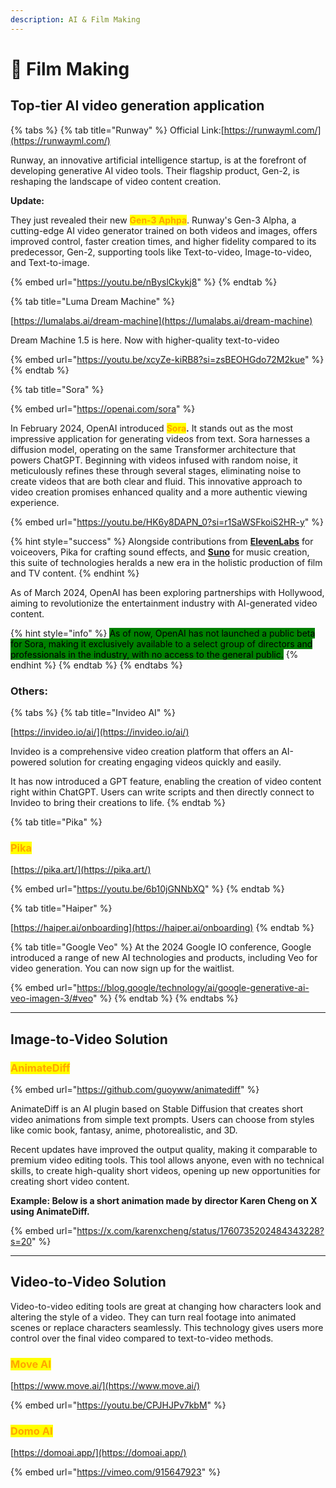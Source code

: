 ```yaml
---
description: AI & Film Making
---
```


# 🎥 Film Making



## Top-tier AI video generation application

{% tabs %}
{% tab title="Runway" %}
Official Link:[https://runwayml.com/](https://runwayml.com/)

Runway, an innovative artificial intelligence startup, is at the forefront of developing generative AI video tools. Their flagship product, Gen-2, is reshaping the landscape of video content creation.&#x20;

**Update:**&#x20;

They just revealed their new <mark style="color:orange;">**Gen-3 Aphpa**</mark>. Runway's Gen-3 Alpha, a cutting-edge AI video generator trained on both videos and images, offers improved control, faster creation times, and higher fidelity compared to its predecessor, Gen-2, supporting tools like Text-to-video, Image-to-video, and Text-to-image.

{% embed url="https://youtu.be/nByslCkykj8" %}
{% endtab %}

{% tab title="Luma Dream Machine" %}


[https://lumalabs.ai/dream-machine](https://lumalabs.ai/dream-machine)

Dream Machine 1.5 is here. Now with higher-quality text-to-video

{% embed url="https://youtu.be/xcyZe-kiRB8?si=zsBEOHGdo72M2kue" %}
{% endtab %}

{% tab title="Sora" %}


{% embed url="https://openai.com/sora" %}

In February 2024, OpenAI introduced <mark style="color:orange;">**Sora**</mark>**.** It stands out as the most impressive application for generating videos from text. Sora harnesses a diffusion model, operating on the same Transformer architecture that powers ChatGPT. Beginning with videos infused with random noise, it meticulously refines these through several stages, eliminating noise to create videos that are both clear and fluid. This innovative approach to video creation promises enhanced quality and a more authentic viewing experience.&#x20;

{% embed url="https://youtu.be/HK6y8DAPN_0?si=r1SaWSFkoiS2HR-y" %}

{% hint style="success" %}
Alongside contributions from [**ElevenLabs**](../../sound-and-music/voice-generation-tools/#elevenlabs) for voiceovers, Pika for crafting sound effects, and [**Suno**](../../sound-and-music/music-generation/#suno) for music creation, this suite of technologies heralds a new era in the holistic production of film and TV content.&#x20;
{% endhint %}

As of March 2024, OpenAI has been exploring partnerships with Hollywood, aiming to revolutionize the entertainment industry with AI-generated video content.

{% hint style="info" %}
<mark style="background-color:green;">As of now, OpenAI has not launched a public beta for Sora, making it exclusively available to a select group of directors and professionals in the industry, with no access to the general public.</mark>
{% endhint %}
{% endtab %}
{% endtabs %}



### Others:

{% tabs %}
{% tab title="Invideo AI" %}


[https://invideo.io/ai/](https://invideo.io/ai/)

Invideo is a comprehensive video creation platform that offers an AI-powered solution for creating engaging videos quickly and easily.&#x20;

It has now introduced a GPT feature, enabling the creation of video content right within ChatGPT. Users can write scripts and then directly connect to Invideo to bring their creations to life.
{% endtab %}

{% tab title="Pika" %}
### <mark style="color:orange;">Pika</mark>

[https://pika.art/](https://pika.art/)

{% embed url="https://youtu.be/6b10jGNNbXQ" %}
{% endtab %}

{% tab title="Haiper" %}


[https://haiper.ai/onboarding](https://haiper.ai/onboarding)
{% endtab %}

{% tab title="Google Veo" %}
At the 2024 Google IO conference, Google introduced a range of new AI technologies and products, including Veo for video generation. You can now sign up for the waitlist.

{% embed url="https://blog.google/technology/ai/google-generative-ai-veo-imagen-3/#veo" %}
{% endtab %}
{% endtabs %}



***

## Image-to-Video Solution

### <mark style="color:orange;">AnimateDiff</mark>

{% embed url="https://github.com/guoyww/animatediff" %}

AnimateDiff is an AI plugin based on Stable Diffusion that creates short video animations from simple text prompts. Users can choose from styles like comic book, fantasy, anime, photorealistic, and 3D.&#x20;

Recent updates have improved the output quality, making it comparable to premium video editing tools. This tool allows anyone, even with no technical skills, to create high-quality short videos, opening up new opportunities for creating short video content.

**Example: Below is a short animation made by director Karen Cheng on X using AnimateDiff.**

{% embed url="https://x.com/karenxcheng/status/1760735202484343228?s=20" %}

***

## Video-to-Video Solution

Video-to-video editing tools are great at changing how characters look and altering the style of a video. They can turn real footage into animated scenes or replace characters seamlessly. This technology gives users more control over the final video compared to text-to-video methods.&#x20;

### <mark style="color:orange;">Move AI</mark>

[https://www.move.ai/](https://www.move.ai/)

{% embed url="https://youtu.be/CPJHJPv7kbM" %}

### <mark style="color:orange;">Domo AI</mark>

[https://domoai.app/](https://domoai.app/)

{% embed url="https://vimeo.com/915647923" %}

